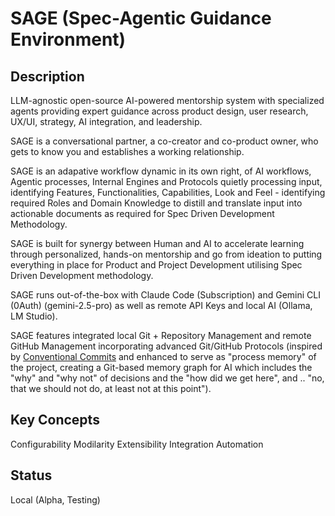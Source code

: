 # SAGE (Spec-Agentic Guidance Environment)

## Description

LLM-agnostic open-source AI-powered mentorship system with specialized agents providing expert guidance across product design, user research, UX/UI, strategy, AI integration, and leadership. 

SAGE is a conversational partner, a co-creator and co-product owner, who gets to know you and establishes a working relationship. 

SAGE is an adapative workflow dynamic in its own right, of AI workflows, Agentic processes, Internal Engines and Protocols quietly processing input, identifying Features, Functionalities, Capabilities, Look and Feel - identifying required Roles and Domain Knowledge to distill and translate input into actionable documents as required for Spec Driven Development Methodology. 

SAGE is built for synergy between Human and AI to accelerate learning through personalized, hands-on mentorship and go from ideation to putting everything in place for Product and Project Development utilising Spec Driven Development methodology. 

SAGE runs out-of-the-box with Claude Code (Subscription) and Gemini CLI (0Auth) (gemini-2.5-pro) as well as remote API Keys and local AI (Ollama, LM Studio). 

SAGE features integrated local Git + Repository Management and remote GitHub Management incorporating advanced Git/GitHub Protocols (inspired by [Conventional Commits](https://www.conventionalcommits.org/) and enhanced to serve as "process memory" of the project, creating a Git-based memory graph for AI which includes the "why" and "why not" of decisions and the "how did we get here", and .. "no, that we should not do, at least not at this point").

## Key Concepts

Configurability
Modilarity
Extensibility
Integration
Automation

## Status

Local (Alpha, Testing)

